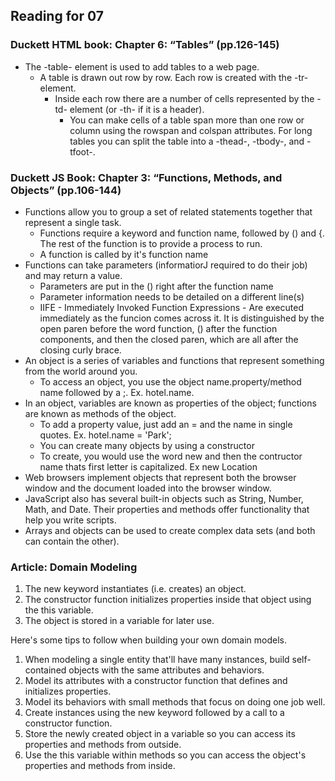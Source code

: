 ## Reading for 07

### Duckett HTML book:  Chapter 6: “Tables” (pp.126-145)

- The  -table- element is used to add tables to a web page.
    - A table is drawn out row by row. Each row is created with the -tr- element.
        - Inside each row there are a number of cells represented by the -td- element (or -th- if it is a header).
            - You can make cells of a table span more than one row or column using the rowspan and colspan attributes. For long tables you can split the table into a  -thead-, -tbody-, and -tfoot-.

### Duckett JS Book:  Chapter 3: “Functions, Methods, and Objects” (pp.106-144)

- Functions allow you to group a set of related statements together that represent a single task. 
    - Functions require a keyword and function name, followed by () and {.  The rest of the function is to provide a process to run.
    - A function is called by it's function name
- Functions can take parameters (informatiorJ required to do their job) and may return a value. 
    - Parameters are put in the () right after the function name
    - Parameter information needs to be detailed on a different line(s)
    - IIFE - Immediately Invoked Function Expressions - Are executed immediately as the funcion comes across it.  It is distinguished by the open paren before the word function, () after the function components, and then the closed paren, which are all after the closing curly brace.
- An object is a series of variables and functions that represent something from the world around you. 
    - To access an object, you use the object name.property/method name followed by a ;.  Ex. hotel.name.
- In an object, variables are known as properties of the object; functions are known as methods of the object. 
    - To add a property value, just add an = and the name in single quotes.  Ex. hotel.name = 'Park';
    - You can create many objects by using a constructor 
    - To create, you would use the word new and then the contructor name thats first letter is capitalized.  Ex new Location
- Web browsers implement objects that represent both the browser window and the document loaded into the browser window. 
- JavaScript also has several built-in objects such as String, Number, Math, and Date. Their properties and methods offer functionality that help you write scripts. 
- Arrays and objects can be used to create complex data sets (and both can contain the other). 

### Article:  Domain Modeling

1. The new keyword instantiates (i.e. creates) an object.
2. The constructor function initializes properties inside that object using the this variable.
3. The object is stored in a variable for later use.

Here's some tips to follow when building your own domain models.

1. When modeling a single entity that'll have many instances, build self-contained objects with the same attributes and behaviors.
2. Model its attributes with a constructor function that defines and initializes properties.
3. Model its behaviors with small methods that focus on doing one job well.
4. Create instances using the new keyword followed by a call to a constructor function.
5. Store the newly created object in a variable so you can access its properties and methods from outside.
6. Use the this variable within methods so you can access the object's properties and methods from inside.


